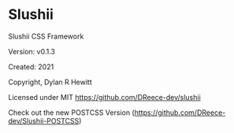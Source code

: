 # Slushii

Slushii CSS Framework

Version: v0.1.3

Created: 2021

Copyright, Dylan R Hewitt

Licensed under MIT https://github.com/DReece-dev/slushii

Check out the new POSTCSS Version (https://github.com/DReece-dev/Slushii-POSTCSS)
